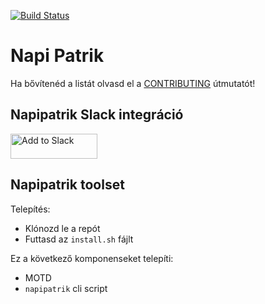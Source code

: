 [![Build Status](https://travis-ci.org/napipatrik/napipatrik.github.io.svg?branch=master)](https://travis-ci.org/napipatrik/napipatrik.github.io)

Napi Patrik
===========

Ha bővítenéd a listát olvasd el a [CONTRIBUTING](CONTRIBUTING.md) útmutatót!

Napipatrik Slack integráció
---------------------------

<a href="https://slack.com/oauth/authorize?client_id=374997931988.761198049860&scope=commands"><img alt="Add to Slack" height="40" width="139" src="https://platform.slack-edge.com/img/add_to_slack.png" srcset="https://platform.slack-edge.com/img/add_to_slack.png 1x, https://platform.slack-edge.com/img/add_to_slack@2x.png 2x"></a>

Napipatrik toolset
------------------

Telepítés:
* Klónozd le a repót
* Futtasd az `install.sh` fájlt

Ez a következő komponenseket telepíti:

* MOTD
* `napipatrik` cli script

